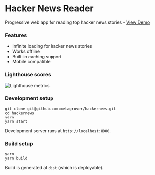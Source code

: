 # Hacker News Reader

Progressive web app for reading top hacker news stories - [View Demo](https://hn-reader.netlify.com/)

### Features

-   Infinite loading for hacker news stories
-   Works offline
-   Built-in caching support
-   Mobile compatible

### Lighthouse scores

![Lighthouse metrics](https://i.imgur.com/M6w2G3K.png)

### Development setup

```
git clone git@github.com:metagrover/hackernews.git
cd hackernews
yarn
yarn start
```

Development server runs at `http://localhost:8000`.

### Build setup

```
yarn
yarn build
```

Build is generated at `dist` (which is deployable).
